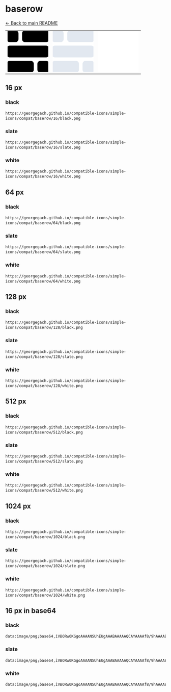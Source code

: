 # baserow

[← Back to main README](../../README.md)

<table><tr>
  <td><img src="./128/black.png" width="128" alt="baserow black icon" /></td>
  <td><img src="./128/slate.png" width="128" alt="baserow slate icon" /></td>
  <td><img src="./128/white.png" width="128" alt="baserow white icon" /></td>
</tr></table>

## 16 px

### black
```
https://georgegach.github.io/compatible-icons/simple-icons/compat/baserow/16/black.png
```

### slate
```
https://georgegach.github.io/compatible-icons/simple-icons/compat/baserow/16/slate.png
```

### white
```
https://georgegach.github.io/compatible-icons/simple-icons/compat/baserow/16/white.png
```

## 64 px

### black
```
https://georgegach.github.io/compatible-icons/simple-icons/compat/baserow/64/black.png
```

### slate
```
https://georgegach.github.io/compatible-icons/simple-icons/compat/baserow/64/slate.png
```

### white
```
https://georgegach.github.io/compatible-icons/simple-icons/compat/baserow/64/white.png
```

## 128 px

### black
```
https://georgegach.github.io/compatible-icons/simple-icons/compat/baserow/128/black.png
```

### slate
```
https://georgegach.github.io/compatible-icons/simple-icons/compat/baserow/128/slate.png
```

### white
```
https://georgegach.github.io/compatible-icons/simple-icons/compat/baserow/128/white.png
```

## 512 px

### black
```
https://georgegach.github.io/compatible-icons/simple-icons/compat/baserow/512/black.png
```

### slate
```
https://georgegach.github.io/compatible-icons/simple-icons/compat/baserow/512/slate.png
```

### white
```
https://georgegach.github.io/compatible-icons/simple-icons/compat/baserow/512/white.png
```

## 1024 px

### black
```
https://georgegach.github.io/compatible-icons/simple-icons/compat/baserow/1024/black.png
```

### slate
```
https://georgegach.github.io/compatible-icons/simple-icons/compat/baserow/1024/slate.png
```

### white
```
https://georgegach.github.io/compatible-icons/simple-icons/compat/baserow/1024/white.png
```

## 16 px in base64

### black
```
data:image/png;base64,iVBORw0KGgoAAAANSUhEUgAAABAAAAAQCAYAAAAf8/9hAAAABmJLR0QA/wD/AP+gvaeTAAAAxElEQVQ4ja3T3UpCQRSG4Wfb1EFgFgjdQJjtBM+7/K7BCr2C3EpUnhWRB2ukfVIj215YsOZj5oNZPxWe0Re84Q7HuMeZv9kkXLaEI9TZYIhUMDjtFS4U6WHdOr9igTle9ni/rjDFKAuPeMj5BDcFg3nCR0uoc+zLJzT47hhNlZPO/EsXVge8bypR6UlHg1kSU1fiCbOc17jN+QnxhWK1McaV2J2dvkpi5ktc4Fr0/bylDw/uQsLSzzr/xrsY8S+xI4Osb7bCyDojrNnUIwAAAABJRU5ErkJggg==
```

### slate
```
data:image/png;base64,iVBORw0KGgoAAAANSUhEUgAAABAAAAAQCAYAAAAf8/9hAAAABmJLR0QA/wD/AP+gvaeTAAABHUlEQVQ4jaVTPUsDURCc3bdnIcTPBLVJqXj6Cyy00D+u+BOiErFJLJJ4ISSmM7c7FhdEEO4gTrfLzOw89q0MJ4sxGC0AAHThjCtLmkXgQRA7qIUsDeQRIFVNJoPmjMhUpE2K1RtgWxsIjVAhpr+qORJePVIflFmjmpyaKO8i5LRqlM/dk8M3ABiOZ7ekntdOV/atdPsS8XUr5YPRPK/Mm+O7ZytT8XsIOs30vxB4oZuK1w6d/28BRLF5APmwYLoR+OUmBkHtWUqrLKL+JSLx0j0+6AHAYLTMAb8AAEvllryP5gUF7VoHonDqtRlLEo/V9weEmFqjGIAo9hP9DK4rgHs/pyNo/3sLBmACsFVHCuqnqjx50BUyA2J3HW35DaIte8yNqL2eAAAAAElFTkSuQmCC
```

### white
```
data:image/png;base64,iVBORw0KGgoAAAANSUhEUgAAABAAAAAQCAYAAAAf8/9hAAAABmJLR0QA/wD/AP+gvaeTAAAA1UlEQVQ4jaXTzUoDQRBF4a/j6ELwDyK+gKiJAfc+vs+QKPEJYhJEzc4g18UMOBudmJxdH/oWTVdVSTLDkZp33GMfDzj2N6sKFy2xh2FToI+qo8Bhr+NCJz0sW+c3PGOK1w3yy5LkDleNeCylTCDJCIOOAtMKny0xTDLc5OkN65JkjvN/hNosSpJsGUb9iTvRw2KH/LwkGWC0ZYFxpZ66Lp5KKWNounTb+ANJFulmnuQmyWWSWcsvKvXMd3GGa6xx2vL9nbtQ4cXPOv/GByb4Uu/ISeNX31IUdAYdwclfAAAAAElFTkSuQmCC
```


